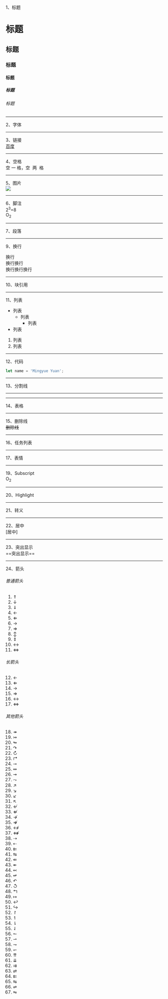 1、标题
# 标题
## 标题
### 标题
#### 标题
##### 标题
###### 标题

--------------------------------------

2、字体

--------------------------------------

3、链接   
[百度](http://www.baidu.com)

--------------------------------------

4、空格     
空&nbsp;一&nbsp;格，空&nbsp;&nbsp;两&nbsp;&nbsp;格

--------------------------------------

5、图片     
![](https://avatars.githubusercontent.com/u/98733167?s=400&u=7ab438b9372fcb4f983471b7fc7bac13fea99a31&v=4)

--------------------------------------

6、脚注    
2<sup>3</sup>=8    
O<sub>2</sub>

--------------------------------------

7、段落

--------------------------------------

9、换行

换行  
换行换行  
换行换行换行

--------------------------------------

10、块引用

--------------------------------------

11、列表
- 列表
    - 列表
        - 列表
- 列表
1. 列表
2. 列表

--------------------------------------

12、代码
```js
let name = 'Mingyue Yuan';
```

--------------------------------------

13、分割线

-----------------------------------

--------------------------------------

14、表格


--------------------------------------

15、删除线     
~~删除线~~

--------------------------------------

16、任务列表

--------------------------------------

17、表情

--------------------------------------

19、Subscript     
O<sub>2</sub>

--------------------------------------

20、Highlight

--------------------------------------

21、转义

--------------------------------------

22、居中     
\[居中\]

--------------------------------------

23、突出显示      
==突出显示==

--------------------------------------

24、箭头
###### 普通箭头
1. $\Uparrow$
2. $\downarrow$
3. $\Downarrow$
4. $\leftarrow$
5. $\Leftarrow$
6. $\rightarrow$
7. $\Rightarrow$
8. $\updownarrow$
9. $\Updownarrow$
10. $\leftrightarrow$
11. $\Leftrightarrow$

###### 长箭头

12. $\longleftarrow$
13. $\Longleftarrow$
14. $\longrightarrow$
15. $\Longrightarrow$
16. $\longleftrightarrow$
17. $\Longleftrightarrow$

###### 其他箭头

18. $\twoheadrightarrow$
19. $\rightarrowtail$
20. $\looparrowright$
21. $\curvearrowright$
22. $\circlearrowright$
23. $\Rsh$
24. $\multimap$
25. $\leftrightsquigarrow$
26. $\rightsquigarrow$
27. $\leadsto$
28. $\nearrow$
29. $\searrow$
30. $\swarrow$
31. $\nwarrow$
32. $\nleftarrow$
33. $\nLeftarrow$
34. $\nrightarrow$
35. $\nRightarrow$
36. $\nleftrightarrow$
37. $\nLeftrightarrow$
38. $\dashrightarrow$
39. $\dashleftarrow$
40. $\leftleftarrows$
41. $\leftrightarrows$
42. $\Lleftarrow$
43. $\twoheadleftarrow$
44. $\leftarrowtail$
45. $\looparrowleft$
46. $\curvearrowleft$
47. $\circlearrowleft$
48. $\Lsh$
49. $\mapsto$
50. $\hookleftarrow$
51. $\hookrightarrow$
52. $\upharpoonright$
53. $\upharpoonleft$
54. $\downharpoonright$
55. $\downharpoonleft$
56. $\leftharpoonup$
57. $\rightharpoonup$
58. $\rightharpoondown$
59. $\leftharpoondown$
60. $\upuparrows$
61. $\downdownarrows$
62. $\rightrightarrows$
63. $\rightleftarrows$
64. $\leftleftarrows$
65. $\leftrightarrows$
66. $\rightleftharpoons$
67. $\leftrightharpoons$